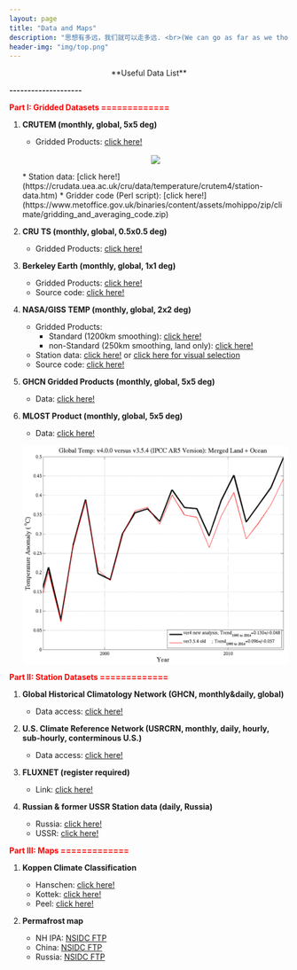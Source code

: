 ```yaml
---
layout: page
title: "Data and Maps"
description: "思想有多远，我们就可以走多远. <br>(We can go as far as we thought)"
header-img: "img/top.png"
---
```


<center>**Useful Data List**</center>

**--------------------**

<span style="color:red">**Part I: Gridded Datasets =============**</span>

1. **CRUTEM (monthly, global, 5x5 deg)**

	* Gridded Products: [click here!](https://crudata.uea.ac.uk/cru/data/temperature/)
	<center>
    <p><img src="https://www.metoffice.gov.uk/hadobs/hadcrut4/data/current/web_figures/anomalies.png" align="center"></p>
	</center>
	* Station data: [click here!](https://crudata.uea.ac.uk/cru/data/temperature/crutem4/station-data.htm)
	* Gridder code (Perl script): [click here!](https://www.metoffice.gov.uk/binaries/content/assets/mohippo/zip/climate/gridding_and_averaging_code.zip)

1.	**CRU TS (monthly, global, 0.5x0.5 deg)**
	
	* Gridded Products: [click here!](https://crudata.uea.ac.uk/cru/data/hrg/)

1.	**Berkeley Earth (monthly, global, 1x1 deg)**

	* Gridded Products: [click here!](http://berkeleyearth.org/data/)
	* Source code: [click here!](http://berkeleyearth.org/analysis-code/)

1. **NASA/GISS TEMP (monthly, global, 2x2 deg)**

	* Gridded Products:
		* Standard (1200km smoothing): [click here!](https://data.giss.nasa.gov/pub/gistemp/gistemp1200_ERSSTv5.nc.gz)
		* non-Standard (250km smoothing, land only): [click here!](https://data.giss.nasa.gov/pub/gistemp/gistemp250.nc.gz)
	* Station data: [click here!](https://data.giss.nasa.gov/gistemp/stdata/v3.mean_GISS_homogenized.zip) or [click here for visual selection](https://data.giss.nasa.gov/gistemp/stdata/)
	* Source code: [click here!](https://data.giss.nasa.gov/gistemp/sources_v3/)

1. **GHCN Gridded Products (monthly, global, 5x5 deg)**

	* Data: [click here!](https://www.ncdc.noaa.gov/temp-and-precip/ghcn-gridded-products/)

1. **MLOST Product (monthly, global, 5x5 deg)**

	* Data: [click here!]()
	<center>
    <p><img src="img/global-temperature-anomaly-time-series-and-trends.png" align="center"></p>
	</center>
	
<span style="color:red">**Part II: Station Datasets =============**</span>

1.	**Global Historical Climatology Network (GHCN, monthly&daily, global)**

	* Data access: [click here!](https://www.ncdc.noaa.gov/data-access/land-based-station-data/land-based-datasets/global-historical-climatology-network-ghcn)

1.	**U.S. Climate Reference Network (USRCRN, monthly, daily, hourly, sub-hourly, conterminous U.S.)**

	* Data access: [click here!](https://www.ncdc.noaa.gov/crn/qcdatasets.html)

1.	**FLUXNET (register required)**

	* Link: [click here!](http://fluxnet.fluxdata.org/data/)

1.	**Russian & former USSR Station data (daily, Russia)**

	* Russia: [click here!](http://cdiac.ess-dive.lbl.gov/ftp/russia_daily/)
	* USSR: [click here!](http://cdiac.ess-dive.lbl.gov/ftp/ndp040/)
	
<span style="color:red">**Part III: Maps =============**

1. **Koppen Climate Classification**
	
	* Hanschen: [click here!](http://hanschen.org/koppen/)
	* Kottek: [click here!](http://koeppen-geiger.vu-wien.ac.at/present.htm)
	* Peel: [click here!](https://www.hydrol-earth-syst-sci.net/11/1633/2007/hess-11-1633-2007-supplement.zip)
	
1. **Permafrost map**

	* NH IPA: [NSIDC FTP](ftp://sidads.colorado.edu/pub/DATASETS/fgdc/ggd318_map_circumarctic/)
	* China: [NSIDC FTP](ftp://sidads.colorado.edu/pub/DATASETS/fgdc/ggd603_pf_maps_china/)
	* Russia: [NSIDC FTP](ftp://sidads.colorado.edu/pub/DATASETS/fgdc/ggd600_russia_pf_maps/)
